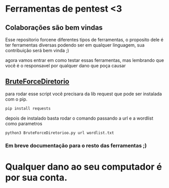 # Ferramentas de pentest <3

## Colaborações são bem vindas

<p>Esse repositorio forcene diferentes tipos de ferramentas, o proposito dele é ter ferramentas diversas podendo ser em qualquer linguagem, sua contribuição será bem vinda ;)</p>

<p>agora vamos entrar em como testar essas ferramentas, mas lembrando que você é o responsavel por qualquer dano que poça causar</p>

## <a href="BruteForceDiretorioo.py">BruteForceDiretorio</a>

para rodar esse script você precisara da lib request que pode ser instalada com o pip.

```bash
pip install requests
```

depois de instalado basta rodar o comando passando a url e a wordlist como parametros

```bash
python3 BruteForceDiretorioo.py url wordlist.txt
```

### Em breve documentação para o resto das ferramentas ;)

# Qualquer dano ao seu computador é por sua conta.